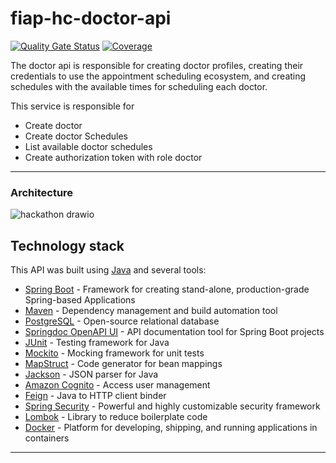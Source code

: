 # fiap-hc-doctor-api

[![Quality Gate Status](https://sonarcloud.io/api/project_badges/measure?project=tech-challenge-fiap-5soat_fiap-hc-doctor-api&metric=alert_status)](https://sonarcloud.io/summary/new_code?id=tech-challenge-fiap-5soat_fiap-hc-doctor-api)
[![Coverage](https://sonarcloud.io/api/project_badges/measure?project=tech-challenge-fiap-5soat_fiap-hc-doctor-api&metric=coverage)](https://sonarcloud.io/summary/new_code?id=tech-challenge-fiap-5soat_fiap-hc-doctor-api)

The doctor api is responsible for creating doctor profiles, creating their credentials to use the appointment scheduling ecosystem, and creating schedules with the available times for scheduling each doctor.

This service is responsible for

- Create doctor
- Create doctor Schedules
- List available doctor schedules
- Create authorization token with role doctor


----
### Architecture

![hackathon drawio](https://github.com/user-attachments/assets/4a0aee84-0454-46f7-b77d-5417feb23015)

## Technology stack

This API was built using [Java](https://www.java.com/) and several tools:
- [Spring Boot](https://spring.io/projects/spring-boot) - Framework for creating stand-alone, production-grade Spring-based Applications
- [Maven](https://maven.apache.org/) - Dependency management and build automation tool
- [PostgreSQL](https://www.postgresql.org/) - Open-source relational database
- [Springdoc OpenAPI UI](https://springdoc.org/) - API documentation tool for Spring Boot projects
- [JUnit](https://junit.org/junit5/) - Testing framework for Java
- [Mockito](https://site.mockito.org/) - Mocking framework for unit tests
- [MapStruct](https://mapstruct.org/) - Code generator for bean mappings
- [Jackson](https://github.com/FasterXML/jackson) - JSON parser for Java
- [Amazon Cognito](https://aws.amazon.com/cognito/) - Access user management
- [Feign](https://github.com/OpenFeign/feign) - Java to HTTP client binder
- [Spring Security](https://spring.io/projects/spring-security) - Powerful and highly customizable security framework
- [Lombok](https://projectlombok.org/) - Library to reduce boilerplate code
- [Docker](https://www.docker.com/) - Platform for developing, shipping, and running applications in containers 
------
